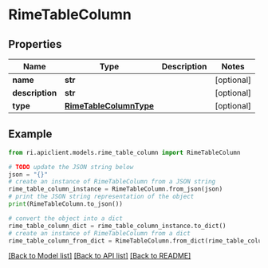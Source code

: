 # RimeTableColumn


## Properties

Name | Type | Description | Notes
------------ | ------------- | ------------- | -------------
**name** | **str** |  | [optional] 
**description** | **str** |  | [optional] 
**type** | [**RimeTableColumnType**](RimeTableColumnType.md) |  | [optional] 

## Example

```python
from ri.apiclient.models.rime_table_column import RimeTableColumn

# TODO update the JSON string below
json = "{}"
# create an instance of RimeTableColumn from a JSON string
rime_table_column_instance = RimeTableColumn.from_json(json)
# print the JSON string representation of the object
print(RimeTableColumn.to_json())

# convert the object into a dict
rime_table_column_dict = rime_table_column_instance.to_dict()
# create an instance of RimeTableColumn from a dict
rime_table_column_from_dict = RimeTableColumn.from_dict(rime_table_column_dict)
```
[[Back to Model list]](../README.md#documentation-for-models) [[Back to API list]](../README.md#documentation-for-api-endpoints) [[Back to README]](../README.md)

